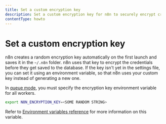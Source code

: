 ```yaml
---
title: Set a custom encryption key
description: Set a custom encryption key for n8n to securely encrypt credentials.
contentType: howto
---
```


# Set a custom encryption key

n8n creates a random encryption key automatically on the first launch and saves
it in the `~/.n8n` folder. n8n uses that key to encrypt the credentials before
they get saved to the database. If the key isn't yet in the settings file,
you can set it using an environment variable, so that n8n 
uses your custom key instead of generating a new one.

In [queue mode](https://docs.n8n.io/hosting/scaling/queue-mode/), you must specify the encryption key environment variable for all workers.

```bash
export N8N_ENCRYPTION_KEY=<SOME RANDOM STRING>
```
Refer to [Environment variables reference](/hosting/configuration/environment-variables/deployment) for more information on this variable.
